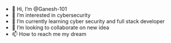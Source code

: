- 👋 Hi, I’m @Ganesh-101
- 👀 I’m interested in cybersecurity
- 🌱 I’m currently learning cyber security and full stack developer
- 💞️ I’m looking to collaborate on new idea
- 📫 How to reach me my dream

<!---
Ganesh-101/Ganesh-101 is a ✨ special ✨ repository because its `README.md` (this file) appears on your GitHub profile.
You can click the Preview link to take a look at your changes.
--->
